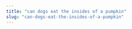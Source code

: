 ```yaml
---
title: "can dogs eat the insides of a pumpkin"
slug: "can-dogs-eat-the-insides-of-a-pumpkin"
---
```


